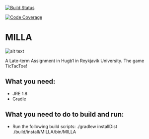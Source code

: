 [![Build Status](https://travis-ci.org/JaredLife/MILLA.svg)](https://travis-ci.org/JaredLife/MILLA)


[![Code Coverage](https://img.shields.io/codecov/c/github/JaredLife/MILLA.svg)](https://codecov.io/github/JaredLife/MILLA)

# MILLA #

![alt text](http://pixel.nymag.com/imgs/daily/vulture/2015/05/15/recaps/15-silicon-valley.w1200.h630.jpg "Jared")

A Late-term Assignment in Hugb1 in Reykjavik University. 
The game TicTacToe!

## What you need: ##
* JRE 1.8
* Gradle

## What you need to do to build and run: ##
* Run the following build scripts:
./gradlew installDist
./build/install/MILLA/bin/MILLA

